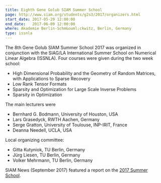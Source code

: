 ```yaml
---
title: Eighth Gene Golub SIAM Summer School
page: http://www.siam.org/students/g2s3/2017/organizers.html
start_date: 2017-05-29 12:00:00
end_date:   2017-06-09 12:00:00
where: Akademie Berlin-Schm&ouml;ckwitz, Berlin, Germany
type: issnla
---
```


The 8th Gene Golub SIAM Summer School 2017 was organized in conjunction with
the SIAG/LA International Summer School on Numerical Linear
Algebra (ISSNLA).  Four courses
were given during the two week school:

 - High Dimensional Probability and the Geometry of Random Matrices, with Applications to Sparse Recovery  
 - Low Rank Tensor Formats  
 - Sparsity and Optimization for Large Scale Inverse Problems  
 - Sparsity in Optimization  

The main lecturers were

 - Bernhard G. Bodmann, University of Houston, USA  
 - Lars Grasedyck, RWTH Aachen, Germany  
 - Serge Gratton, University of Toulouse, INP-IRIT, France  
 - Deanna Needell, UCLA, USA  

Local organizing committee:

 - Gitta Kutyniok, TU Berlin, Germany  
 - J&uuml;rg Liesen, TU Berlin, Germany  
 - Volker Mehrmann, TU Berlin, Germany  
 
 SIAM News (September 2017) featured a report on the [2017 Summer School](https://sinews.siam.org/Details-Page/g2s3-participants-study-data-sparse-approximation-and-algorithms-1v).
